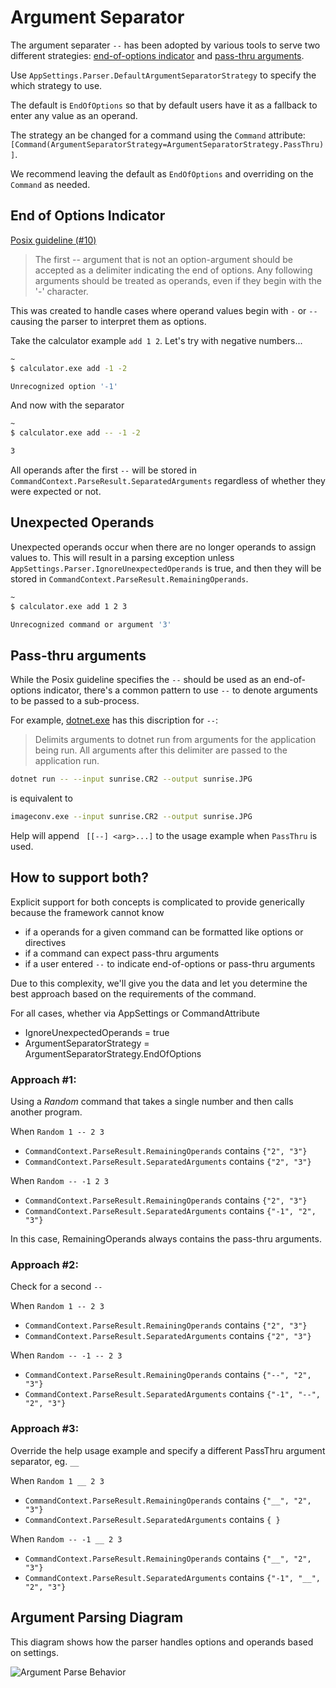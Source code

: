 # Argument Separator

The argument separater `--` has been adopted by various tools to serve two different strategies: [end-of-options indicator](#end-of-options-indicator) and [pass-thru arguments](#pass-thru-arguments).

Use `AppSettings.Parser.DefaultArgumentSeparatorStrategy` to specify the which strategy to use.

The default is `EndOfOptions` so that by default users have it as a fallback to enter any value as an operand.

The strategy an be changed for a command using the `Command` attribute: `[Command(ArgumentSeparatorStrategy=ArgumentSeparatorStrategy.PassThru)]`.

We recommend leaving the default as `EndOfOptions` and overriding on the `Command` as needed.

## End of Options Indicator

[Posix guideline (#10)](https://pubs.opengroup.org/onlinepubs/9699919799/basedefs/V1_chap12.html#tag_12_02) 

> The first -- argument that is not an option-argument should be accepted as a delimiter indicating the end of options. Any following arguments should be treated as operands, even if they begin with the '-' character.

This was created to handle cases where operand values begin with `-` or `--` causing the parser to interpret them as options.

Take the calculator example `add 1 2`. Let's try with negative numbers...

```bash
~
$ calculator.exe add -1 -2

Unrecognized option '-1'
```

And now with the separator

```bash
~
$ calculator.exe add -- -1 -2

3
```

All operands after the first ` -- ` will be stored in `CommandContext.ParseResult.SeparatedArguments` regardless of whether they were expected or not.

## Unexpected Operands

Unexpected operands occur when there are no longer operands to assign values to. This will result in a parsing exception unless `AppSettings.Parser.IgnoreUnexpectedOperands` is true, and then they will be stored in `CommandContext.ParseResult.RemainingOperands`.

```bash
~
$ calculator.exe add 1 2 3

Unrecognized command or argument '3'
```

## Pass-thru arguments

While the Posix guideline specifies the `--` should be used as an end-of-options indicator, there's a common pattern
to use `--` to denote arguments to be passed to a sub-process. 

For example, [dotnet.exe](https://docs.microsoft.com/en-us/dotnet/core/tools/dotnet-run#options) has this discription for `--`:

> Delimits arguments to dotnet run from arguments for the application being run. All arguments after this delimiter are passed to the application run.

```bash
dotnet run -- --input sunrise.CR2 --output sunrise.JPG
```

is equivalent to

```bash
imageconv.exe --input sunrise.CR2 --output sunrise.JPG
```

Help will append ` [[--] <arg>...]` to the usage example when `PassThru` is used.

## How to support both?

Explicit support for both concepts is complicated to provide generically because the framework cannot know

* if a operands for a given command can be formatted like options or directives
* if a command can expect pass-thru arguments 
* if a user entered `--` to indicate end-of-options or pass-thru arguments

Due to this complexity, we'll give you the data and let you determine the best approach based on the requirements of the command.

For all cases, whether via AppSettings or CommandAttribute

* IgnoreUnexpectedOperands = true
* ArgumentSeparatorStrategy = ArgumentSeparatorStrategy.EndOfOptions

### Approach #1:

Using a *Random* command that takes a single number and then calls another program.

When `Random 1 -- 2 3`

* `CommandContext.ParseResult.RemainingOperands` contains `{"2", "3"}`
* `CommandContext.ParseResult.SeparatedArguments` contains `{"2", "3"}`

When `Random -- -1 2 3`

* `CommandContext.ParseResult.RemainingOperands` contains `{"2", "3"}`
* `CommandContext.ParseResult.SeparatedArguments` contains `{"-1", "2", "3"}`

In this case, RemainingOperands always contains the pass-thru arguments.

### Approach #2:

Check for a second `--`

When `Random 1 -- 2 3`

* `CommandContext.ParseResult.RemainingOperands` contains `{"2", "3"}`
* `CommandContext.ParseResult.SeparatedArguments` contains `{"2", "3"}`

When `Random -- -1 -- 2 3`

* `CommandContext.ParseResult.RemainingOperands` contains `{"--", "2", "3"}`
* `CommandContext.ParseResult.SeparatedArguments` contains `{"-1", "--", "2", "3"}`

### Approach #3:

Override the help usage example and specify a different PassThru argument separator, eg. ` __ `

When `Random 1 __ 2 3`

* `CommandContext.ParseResult.RemainingOperands` contains `{"__", "2", "3"}`
* `CommandContext.ParseResult.SeparatedArguments` contains `{ }`

When `Random -- -1 __ 2 3`

* `CommandContext.ParseResult.RemainingOperands` contains `{"__", "2", "3"}`
* `CommandContext.ParseResult.SeparatedArguments` contains `{"-1", "__", "2", "3"}`

## Argument Parsing Diagram

This diagram shows how the parser handles options and operands based on settings.

![Argument Parse Behavior](./../diagrams/ArgumentParseBehavior.png)
